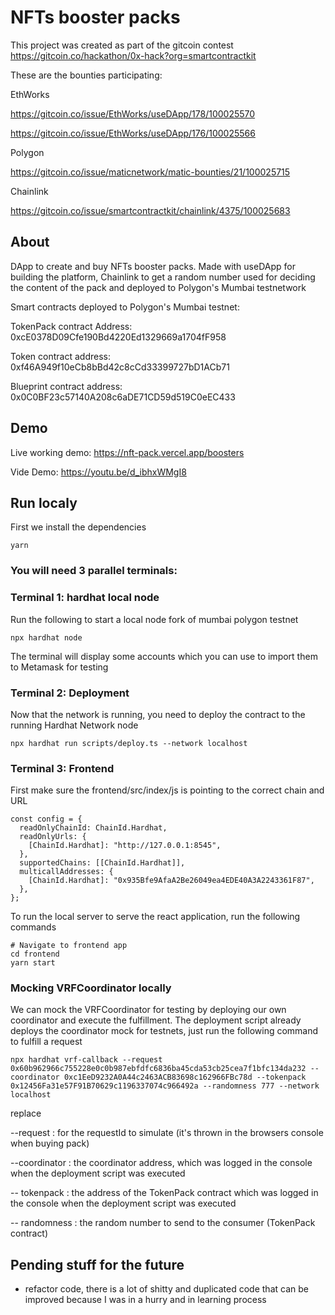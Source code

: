 # NFTs booster packs

This project was created as part of the gitcoin contest https://gitcoin.co/hackathon/0x-hack?org=smartcontractkit

These are the bounties participating:

EthWorks

https://gitcoin.co/issue/EthWorks/useDApp/178/100025570

https://gitcoin.co/issue/EthWorks/useDApp/176/100025566

Polygon

https://gitcoin.co/issue/maticnetwork/matic-bounties/21/100025715

Chainlink

https://gitcoin.co/issue/smartcontractkit/chainlink/4375/100025683


## About

DApp to create and buy NFTs booster packs.  Made with useDApp for building the platform, Chainlink to get a random number used for deciding the content of the pack and deployed to Polygon's Mumbai testnetwork

Smart contracts deployed to Polygon's Mumbai testnet:

TokenPack contract Address: 0xcE0378D09Cfe190Bd4220Ed1329669a1704fF958

Token contract address: 0xf46A949f10eCb8bBd42c8cCd33399727bD1ACb71

Blueprint contract address: 0x0C0BF23c57140A208c6aDE71CD59d519C0eEC433

## Demo

Live working demo: 
https://nft-pack.vercel.app/boosters

Vide Demo: 
https://youtu.be/d_ibhxWMgI8

## Run localy

First we install the dependencies
```
yarn
```

### You will need 3 parallel terminals:
### Terminal 1: hardhat local node
Run the following to start a local node fork of mumbai polygon testnet
```
npx hardhat node
```
The terminal will display some accounts which you can use to import them to Metamask for testing

### Terminal 2: Deployment
Now that the network is running, you need to deploy the contract to the running Hardhat Network node

```
npx hardhat run scripts/deploy.ts --network localhost
```

### Terminal 3: Frontend
First make sure the frontend/src/index/js is pointing to the correct chain and URL

```
const config = {
  readOnlyChainId: ChainId.Hardhat,
  readOnlyUrls: {
    [ChainId.Hardhat]: "http://127.0.0.1:8545",
  },
  supportedChains: [[ChainId.Hardhat]],
  multicallAddresses: {
    [ChainId.Hardhat]: "0x935Bfe9AfaA2Be26049ea4EDE40A3A2243361F87",
  },
};
```

To run the local server to serve the react application, run the following commands
```
# Navigate to frontend app
cd frontend
yarn start
```

### Mocking VRFCoordinator locally
We can mock the VRFCoordinator for testing by deploying our own coordinator and execute the fulfillment. The deployment script already deploys the coordinator mock for testnets, just run the following command to fulfill a request
```
npx hardhat vrf-callback --request 0x60b962966c755228e0c0b987ebfdfc6836ba45cda53cb25cea7f1bfc134da232 --coordinator 0xc1EeD9232A0A44c2463ACB83698c162966FBc78d --tokenpack 0x12456Fa31e57F91B70629c1196337074c966492a --randomness 777 --network localhost
```

replace

--request : for the requestId to simulate (it's thrown in the browsers console when buying  pack)

--coordinator : the coordinator address, which was logged in the console when the deployment script was executed

-- tokenpack : the address of the TokenPack contract which was logged in the console when the deployment script was executed

-- randomness : the random number to send to the consumer (TokenPack contract)

## Pending stuff for the future
- refactor code, there is a lot of shitty and duplicated code that can be improved because I was in a hurry and in learning process